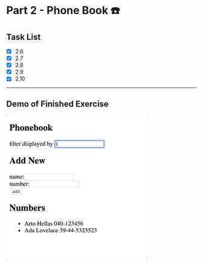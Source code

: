 # Part 2 - Phone Book ☎️

## Task List
- [x] 2.6
- [x] 2.7 
- [x] 2.8
- [x] 2.9
- [x] 2.10 
---
## Demo of Finished Exercise
![](../../assets/phonebook.gif)